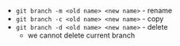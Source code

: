 - `git branch -m <old name> <new name>` - rename
- `git branch -c <old name> <new name>` - copy
- `git branch -d <old name> <new name>` -  delete
	- we cannot delete current branch